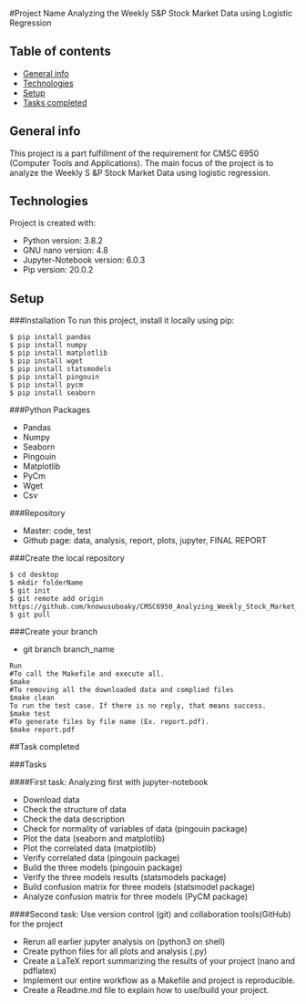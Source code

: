 #Project Name
Analyzing the Weekly S&P Stock Market Data using Logistic Regression

## Table of contents
* [General info](#general-info)
* [Technologies](#technologies)
* [Setup](#setup)
* [Tasks completed](#tasks-completed)

## General info
This project is a part fulfillment of the requirement for CMSC 6950 (Computer Tools and Applications). The main focus of the project is to analyze the Weekly S &P Stock Market Data using logistic regression. 

## Technologies
Project is created with:
* Python version: 3.8.2
* GNU nano version: 4.8
* Jupyter-Notebook version: 6.0.3
* Pip version: 20.0.2

## Setup

###Installation
To run this project, install it locally using pip:

```
$ pip install pandas
$ pip install numpy
$ pip install matplotlib
$ pip install wget 
$ pip install statsmodels
$ pip install pingouin
$ pip install pycm
$ pip install seaborn

```
###Python Packages
* Pandas
* Numpy
* Seaborn	
* Pingouin
* Matplotlib
* PyCm
* Wget
* Csv

###Repository
* Master: code, test
* Github page: data, analysis, report, plots, jupyter, FINAL REPORT

###Create the local repository

```
$ cd desktop
$ mkdir folderName
$ git init
$ git remote add origin https://github.com/knowusuboaky/CMSC6950_Analyzing_Weekly_Stock_Market_Data 
$ git pull

```
###Create your branch

* git branch branch_name

```
Run
#To call the Makefile and execute all.
$make
#To removing all the downloaded data and complied files
$make clean
To run the test case. If there is no reply, that means success.
$make test
#To generate files by file name (Ex. report.pdf).
$make report.pdf

```

##Task completed

###Tasks

####First task: Analyzing first with jupyter-notebook

* Download data
* Check the structure of data
* Check the data description
* Check for normality of variables of data (pingouin package)
* Plot the data (seaborn and matplotlib)
* Plot the correlated data (matplotlib)
* Verify correlated data (pingouin package)
* Build the three models (pingouin package)
* Verify the three models results (statsmodels package)
* Build confusion matrix for three models (statsmodel package)
* Analyze confusion matrix for three models (PyCM package)
        
####Second task: Use version control (git) and collaboration tools(GitHub) for the project

* Rerun all earlier jupyter analysis on (python3 on shell)
* Create python files for all plots and analysis (.py) 
* Create a LaTeX report summarizing the results of your project (nano and pdflatex)
* Implement our entire workflow as a Makefile and project is reproducible.
* Create a Readme.md file to explain how to use/build your project.

